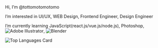 Hi, I’m @tottomotomotomo

I’m interested in UI/UX, WEB Design, Frontend Engineer, Design Engineer

I’m currently learning JavaScript(react.js/vue.js/node.js), Photoshop, ![Adobe Illustrator](https://img.shields.io/badge/adobe%20illustrator-%23FF9A00.svg?style=for-the-badge&logo=adobe%20illustrator&logoColor=white), ![Blender](https://img.shields.io/badge/blender-%23F5792A.svg?style=for-the-badge&logo=blender&logoColor=white)

![Top Languages Card](https://github-readme-stats.vercel.app/api/top-langs/?username=tottomotomotomo&hide=blade,hack&langs_count=7)

